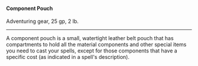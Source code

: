 #### Component Pouch

Adventuring gear, 25 gp, 2 lb.

---

A component pouch is a small, watertight leather belt pouch that has compartments to hold all the material components and other special items you need to cast your spells, except for those components that have a specific cost (as indicated in a spell's description).